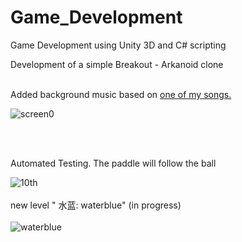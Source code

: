 # Game_Development
Game Development using Unity 3D and C# scripting

Development of a simple Breakout - Arkanoid clone

<br>
Added background music based on  <a href="https://soundcloud.com/geopse/2-players-sid-project">one of my songs.</a>

<br>

![screen0](https://cloud.githubusercontent.com/assets/11699168/19621423/c89f58a0-9891-11e6-9fe2-93ebf074c8d5.png)


<br> <br>

Automated Testing. The paddle will follow the ball

![10th](https://cloud.githubusercontent.com/assets/11699168/19621465/d7ad611a-9892-11e6-9b90-716fb524d243.gif)
<br> <br>
new level 
" 水蓝: waterblue"
(in progress)<br> <br>
![waterblue](https://cloud.githubusercontent.com/assets/11699168/19708742/29b4a226-9b21-11e6-82c6-ba390d6a0b5d.png)
